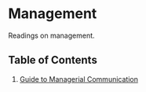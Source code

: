 # Management

Readings on management.

## Table of Contents

1. [Guide to Managerial Communication](guide-to-managerial-communication.md)
